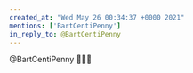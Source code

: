 ```yaml
---
created_at: "Wed May 26 00:34:37 +0000 2021"
mentions: ['BartCentiPenny']
in_reply_to: @BartCentiPenny
---
```


@BartCentiPenny 🤣🤣🤣